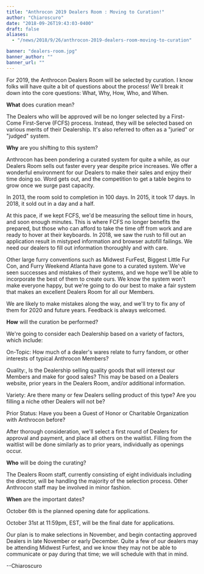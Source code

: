 ```yaml
---
title: "Anthrocon 2019 Dealers Room : Moving to Curation!"
author: "Chiaroscuro"
date: "2018-09-26T19:43:03-0400"
draft: false
aliases:
  - "/news/2018/9/26/anthrocon-2019-dealers-room-moving-to-curation"

banner: "dealers-room.jpg"
banner_author: ""
banner_url: ""
---
```


For 2019, the Anthrocon Dealers Room will be selected by curation. I know folks will have quite a bit of questions about the process! We'll break it down into the core questions: What, Why, How, Who, and When.

**What** does curation mean?

The Dealers who will be approved will be no longer selected by a First-Come First-Serve (FCFS) process. Instead, they will be selected based on various merits of their Dealership. It's also referred to often as a "juried" or "judged" system.

**Why** are you shifting to this system?

Anthrocon has been pondering a curated system for quite a while, as our Dealers Room sells out faster every year despite price increases. We offer a wonderful environment for our Dealers to make their sales and enjoy their time doing so. Word gets out, and the competition to get a table begins to grow once we surge past capacity.

In 2013, the room sold to completion in 100 days. In 2015, it took 17 days. In 2018, it sold out in a day and a half.

At this pace, if we kept FCFS, we'd be measuring the sellout time in hours, and soon enough minutes. This is where FCFS no longer benefits the prepared, but those who can afford to take the time off from work and are ready to hover at their keyboards. In 2018, we saw the rush to fill out an application result in mistyped information and browser autofill failings. We need our dealers to fill out information thoroughly and with care.

Other large furry conventions such as Midwest FurFest, Biggest Little Fur Con, and Furry Weekend Atlanta have gone to a curated system. We've seen successes and mistakes of their systems, and we hope we'll be able to incorporate the best of them to create ours. We know the system won't make everyone happy, but we're going to do our best to make a fair system that makes an excellent Dealers Room for all our Members.

We are likely to make mistakes along the way, and we'll try to fix any of them for 2020 and future years. Feedback is always welcomed.

**How** will the curation be performed?

We're going to consider each Dealership based on a variety of factors, which include:

On-Topic: How much of a dealer's wares relate to furry fandom, or other interests of typical Anthrocon Members?

Quality:, Is the Dealership selling quality goods that will interest our Members and make for good sales? This may be based on a Dealers website, prior years in the Dealers Room, and/or additional information.

Variety: Are there many or few Dealers selling product of this type? Are you filling a niche other Dealers will not be?

Prior Status: Have you been a Guest of Honor or Charitable Organization with Anthrocon before?

After thorough consideration, we'll select a first round of Dealers for approval and payment, and place all others on the waitlist. Filling from the waitlist will be done similarly as to prior years, individually as openings occur.

**Who** will be doing the curating?

The Dealers Room staff, currently consisting of eight individuals including the director, will be handling the majority of the selection process. Other Anthrocon staff may be involved in minor fashion.

**When** are the important dates?

October 6th  is the planned opening date for applications.

October 31st at 11:59pm, EST, will be the final date for applications.

Our plan is to make selections in November, and begin contacting approved Dealers in late November or early December. Quite a few of our dealers may be attending Midwest Furfest, and we know they may not be able to communicate or pay during that time; we will schedule with that in mind.

--Chiaroscuro
